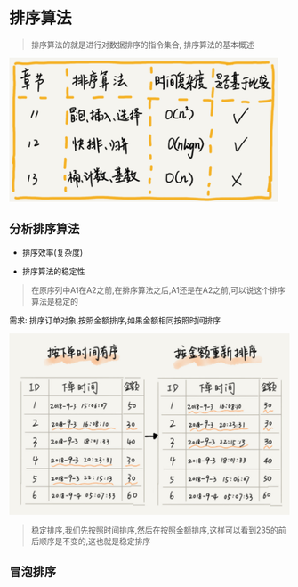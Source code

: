 # 排序算法
>排序算法的就是进行对数据排序的指令集合,
>排序算法的基本概述 

![排序算法概述](img/order_algorithm.png)

## 分析排序算法
- 排序效率(复杂度)

- 排序算法的稳定性
> 在原序列中A1在A2之前,在排序算法之后,A1还是在A2之前,可以说这个排序算法是稳定的

需求: 排序订单对象,按照金额排序,如果金额相同按照时间排序

![详情](img/订单对象.png)
> 稳定排序,我们先按照时间排序,然后在按照金额排序,这样可以看到235的前后顺序是不变的,这也就是稳定排序

## 冒泡排序


